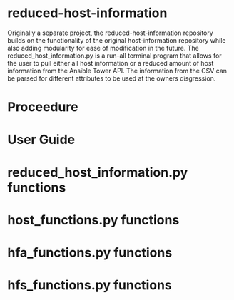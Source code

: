 # reduced-host-information
Originally a separate project, the reduced-host-information repository builds on the functionality of the original host-information repository while also adding modularity for ease of modification in the future. The reduced_host_information.py is a run-all terminal program that allows for the user to pull either all host information or a reduced amount of host information from the Ansible Tower API. The information from the CSV can be parsed for different attributes to be used at the owners disgression.

# Proceedure

# User Guide

# reduced_host_information.py functions
# host_functions.py functions
# hfa_functions.py functions
# hfs_functions.py functions
